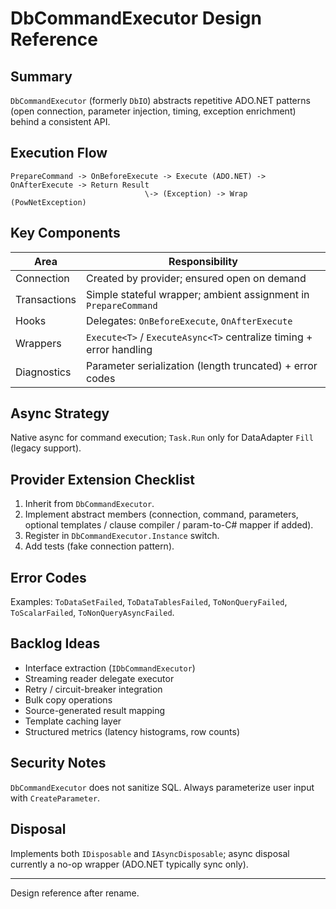 # DbCommandExecutor Design Reference

## Summary
`DbCommandExecutor` (formerly `DbIO`) abstracts repetitive ADO.NET patterns (open connection, parameter injection, timing, exception enrichment) behind a consistent API.

## Execution Flow
```
PrepareCommand -> OnBeforeExecute -> Execute (ADO.NET) -> OnAfterExecute -> Return Result
                              \-> (Exception) -> Wrap (PowNetException)
```

## Key Components
| Area | Responsibility |
|------|----------------|
| Connection | Created by provider; ensured open on demand |
| Transactions | Simple stateful wrapper; ambient assignment in `PrepareCommand` |
| Hooks | Delegates: `OnBeforeExecute`, `OnAfterExecute` |
| Wrappers | `Execute<T>` / `ExecuteAsync<T>` centralize timing + error handling |
| Diagnostics | Parameter serialization (length truncated) + error codes |

## Async Strategy
Native async for command execution; `Task.Run` only for DataAdapter `Fill` (legacy support).

## Provider Extension Checklist
1. Inherit from `DbCommandExecutor`.
2. Implement abstract members (connection, command, parameters, optional templates / clause compiler / param-to-C# mapper if added).
3. Register in `DbCommandExecutor.Instance` switch.
4. Add tests (fake connection pattern).

## Error Codes
Examples: `ToDataSetFailed`, `ToDataTablesFailed`, `ToNonQueryFailed`, `ToScalarFailed`, `ToNonQueryAsyncFailed`.

## Backlog Ideas
- Interface extraction (`IDbCommandExecutor`)
- Streaming reader delegate executor
- Retry / circuit-breaker integration
- Bulk copy operations
- Source-generated result mapping
- Template caching layer
- Structured metrics (latency histograms, row counts)

## Security Notes
`DbCommandExecutor` does not sanitize SQL. Always parameterize user input with `CreateParameter`.

## Disposal
Implements both `IDisposable` and `IAsyncDisposable`; async disposal currently a no-op wrapper (ADO.NET typically sync only).

---
Design reference after rename.
